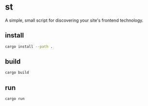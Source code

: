 # st

A simple, small script for discovering your site's frontend technology.

## install

```sh
cargo install --path .
```

## build

```sh
cargo build
```

## run

```sh
cargo run
```
